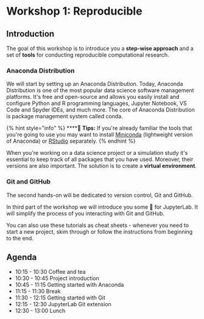 # Workshop 1: Reproducible

## Introduction

The goal of this workshop is to introduce you a **step-wise approach** and a set of **tools** for conducting reproducible computational research.

### Anaconda Distribution

We will start by setting up an Anaconda Distribution. Today, Anaconda Distribution is one of the most popular data science software management platforms. It's free and open-source and allows you easily install and configure Python and R programming languages, Jupyter Notebook, VS Code and Spyder IDEs, and much more. The core of Anaconda Distribution is package management system called conda.

{% hint style="info" %}
 ****🧙 **Tips:** If you're already familiar the tools that you're going to use you may want to install [Miniconda](https://docs.conda.io/en/latest/miniconda.html) \(lightweight version of Anaconda\) or [RStudio](https://rstudio.com/) separately.
{% endhint %}

When you're working on a data science project or a simulation study it's essential to keep track of all packages that you have used. Moreover, their versions are also important. The solution is to create a **virtual environment**.

### Git and GitHub

The second hands-on will be dedicated to version control, Git and GitHub.

In third part of the workshop we will introduce you some 🍪 for JupyterLab. It will simplify the process of you interacting with Git and GitHub.

You can also use these tutorials as cheat sheets - whenever you need to start a new project, skim through or follow the instructions from beginning to the end.

## Agenda

* 10:15 - 10:30 Coffee and tea
* 10:30 - 10:45 Project introduction
* 10:45 - 11:15 Getting started with Anaconda
* 11:15 - 11:30 Break 
* 11:30 - 12:15 Getting started with Git
* 12:15 - 12:30 JupyterLab Git extension
* 12:30 - 13:00 Lunch

